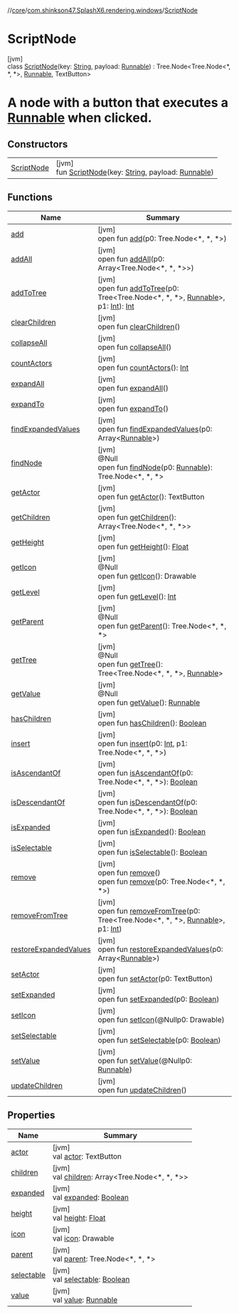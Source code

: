 //[core](../../../index.md)/[com.shinkson47.SplashX6.rendering.windows](../index.md)/[ScriptNode](index.md)

# ScriptNode

[jvm]\
class [ScriptNode](index.md)(key: [String](https://kotlinlang.org/api/latest/jvm/stdlib/kotlin/-string/index.html), payload: [Runnable](https://docs.oracle.com/javase/8/docs/api/java/lang/Runnable.html)) : Tree.Node&lt;Tree.Node&lt;*, *, *&gt;, [Runnable](https://docs.oracle.com/javase/8/docs/api/java/lang/Runnable.html), TextButton&gt; 

# A node with a button that executes a [Runnable](https://docs.oracle.com/javase/8/docs/api/java/lang/Runnable.html) when clicked.

## Constructors

| | |
|---|---|
| [ScriptNode](-script-node.md) | [jvm]<br>fun [ScriptNode](-script-node.md)(key: [String](https://kotlinlang.org/api/latest/jvm/stdlib/kotlin/-string/index.html), payload: [Runnable](https://docs.oracle.com/javase/8/docs/api/java/lang/Runnable.html)) |

## Functions

| Name | Summary |
|---|---|
| [add](index.md#1405723820%2FFunctions%2F971615585) | [jvm]<br>open fun [add](index.md#1405723820%2FFunctions%2F971615585)(p0: Tree.Node&lt;*, *, *&gt;) |
| [addAll](index.md#-1952574360%2FFunctions%2F971615585) | [jvm]<br>open fun [addAll](index.md#-1952574360%2FFunctions%2F971615585)(p0: Array&lt;Tree.Node&lt;*, *, *&gt;&gt;) |
| [addToTree](index.md#1479132793%2FFunctions%2F971615585) | [jvm]<br>open fun [addToTree](index.md#1479132793%2FFunctions%2F971615585)(p0: Tree&lt;Tree.Node&lt;*, *, *&gt;, [Runnable](https://docs.oracle.com/javase/8/docs/api/java/lang/Runnable.html)&gt;, p1: [Int](https://kotlinlang.org/api/latest/jvm/stdlib/kotlin/-int/index.html)): [Int](https://kotlinlang.org/api/latest/jvm/stdlib/kotlin/-int/index.html) |
| [clearChildren](index.md#1854828173%2FFunctions%2F971615585) | [jvm]<br>open fun [clearChildren](index.md#1854828173%2FFunctions%2F971615585)() |
| [collapseAll](index.md#227403589%2FFunctions%2F971615585) | [jvm]<br>open fun [collapseAll](index.md#227403589%2FFunctions%2F971615585)() |
| [countActors](index.md#2138957068%2FFunctions%2F971615585) | [jvm]<br>open fun [countActors](index.md#2138957068%2FFunctions%2F971615585)(): [Int](https://kotlinlang.org/api/latest/jvm/stdlib/kotlin/-int/index.html) |
| [expandAll](index.md#-2058294350%2FFunctions%2F971615585) | [jvm]<br>open fun [expandAll](index.md#-2058294350%2FFunctions%2F971615585)() |
| [expandTo](index.md#519750764%2FFunctions%2F971615585) | [jvm]<br>open fun [expandTo](index.md#519750764%2FFunctions%2F971615585)() |
| [findExpandedValues](index.md#-1412176069%2FFunctions%2F971615585) | [jvm]<br>open fun [findExpandedValues](index.md#-1412176069%2FFunctions%2F971615585)(p0: Array&lt;[Runnable](https://docs.oracle.com/javase/8/docs/api/java/lang/Runnable.html)&gt;) |
| [findNode](index.md#625548213%2FFunctions%2F971615585) | [jvm]<br>@Null<br>open fun [findNode](index.md#625548213%2FFunctions%2F971615585)(p0: [Runnable](https://docs.oracle.com/javase/8/docs/api/java/lang/Runnable.html)): Tree.Node&lt;*, *, *&gt; |
| [getActor](index.md#-1797419486%2FFunctions%2F971615585) | [jvm]<br>open fun [getActor](index.md#-1797419486%2FFunctions%2F971615585)(): TextButton |
| [getChildren](index.md#518887844%2FFunctions%2F971615585) | [jvm]<br>open fun [getChildren](index.md#518887844%2FFunctions%2F971615585)(): Array&lt;Tree.Node&lt;*, *, *&gt;&gt; |
| [getHeight](index.md#1872612604%2FFunctions%2F971615585) | [jvm]<br>open fun [getHeight](index.md#1872612604%2FFunctions%2F971615585)(): [Float](https://kotlinlang.org/api/latest/jvm/stdlib/kotlin/-float/index.html) |
| [getIcon](index.md#1568050026%2FFunctions%2F971615585) | [jvm]<br>@Null<br>open fun [getIcon](index.md#1568050026%2FFunctions%2F971615585)(): Drawable |
| [getLevel](index.md#-2008536205%2FFunctions%2F971615585) | [jvm]<br>open fun [getLevel](index.md#-2008536205%2FFunctions%2F971615585)(): [Int](https://kotlinlang.org/api/latest/jvm/stdlib/kotlin/-int/index.html) |
| [getParent](index.md#-29049127%2FFunctions%2F971615585) | [jvm]<br>@Null<br>open fun [getParent](index.md#-29049127%2FFunctions%2F971615585)(): Tree.Node&lt;*, *, *&gt; |
| [getTree](index.md#-229230619%2FFunctions%2F971615585) | [jvm]<br>@Null<br>open fun [getTree](index.md#-229230619%2FFunctions%2F971615585)(): Tree&lt;Tree.Node&lt;*, *, *&gt;, [Runnable](https://docs.oracle.com/javase/8/docs/api/java/lang/Runnable.html)&gt; |
| [getValue](index.md#163367462%2FFunctions%2F971615585) | [jvm]<br>@Null<br>open fun [getValue](index.md#163367462%2FFunctions%2F971615585)(): [Runnable](https://docs.oracle.com/javase/8/docs/api/java/lang/Runnable.html) |
| [hasChildren](index.md#-1163260192%2FFunctions%2F971615585) | [jvm]<br>open fun [hasChildren](index.md#-1163260192%2FFunctions%2F971615585)(): [Boolean](https://kotlinlang.org/api/latest/jvm/stdlib/kotlin/-boolean/index.html) |
| [insert](index.md#110883659%2FFunctions%2F971615585) | [jvm]<br>open fun [insert](index.md#110883659%2FFunctions%2F971615585)(p0: [Int](https://kotlinlang.org/api/latest/jvm/stdlib/kotlin/-int/index.html), p1: Tree.Node&lt;*, *, *&gt;) |
| [isAscendantOf](index.md#-1744999019%2FFunctions%2F971615585) | [jvm]<br>open fun [isAscendantOf](index.md#-1744999019%2FFunctions%2F971615585)(p0: Tree.Node&lt;*, *, *&gt;): [Boolean](https://kotlinlang.org/api/latest/jvm/stdlib/kotlin/-boolean/index.html) |
| [isDescendantOf](index.md#-434102655%2FFunctions%2F971615585) | [jvm]<br>open fun [isDescendantOf](index.md#-434102655%2FFunctions%2F971615585)(p0: Tree.Node&lt;*, *, *&gt;): [Boolean](https://kotlinlang.org/api/latest/jvm/stdlib/kotlin/-boolean/index.html) |
| [isExpanded](index.md#1012936158%2FFunctions%2F971615585) | [jvm]<br>open fun [isExpanded](index.md#1012936158%2FFunctions%2F971615585)(): [Boolean](https://kotlinlang.org/api/latest/jvm/stdlib/kotlin/-boolean/index.html) |
| [isSelectable](index.md#-2095021471%2FFunctions%2F971615585) | [jvm]<br>open fun [isSelectable](index.md#-2095021471%2FFunctions%2F971615585)(): [Boolean](https://kotlinlang.org/api/latest/jvm/stdlib/kotlin/-boolean/index.html) |
| [remove](index.md#-743117187%2FFunctions%2F971615585) | [jvm]<br>open fun [remove](index.md#-743117187%2FFunctions%2F971615585)()<br>open fun [remove](index.md#925666311%2FFunctions%2F971615585)(p0: Tree.Node&lt;*, *, *&gt;) |
| [removeFromTree](index.md#1832197359%2FFunctions%2F971615585) | [jvm]<br>open fun [removeFromTree](index.md#1832197359%2FFunctions%2F971615585)(p0: Tree&lt;Tree.Node&lt;*, *, *&gt;, [Runnable](https://docs.oracle.com/javase/8/docs/api/java/lang/Runnable.html)&gt;, p1: [Int](https://kotlinlang.org/api/latest/jvm/stdlib/kotlin/-int/index.html)) |
| [restoreExpandedValues](index.md#146217662%2FFunctions%2F971615585) | [jvm]<br>open fun [restoreExpandedValues](index.md#146217662%2FFunctions%2F971615585)(p0: Array&lt;[Runnable](https://docs.oracle.com/javase/8/docs/api/java/lang/Runnable.html)&gt;) |
| [setActor](index.md#-1338811721%2FFunctions%2F971615585) | [jvm]<br>open fun [setActor](index.md#-1338811721%2FFunctions%2F971615585)(p0: TextButton) |
| [setExpanded](index.md#698453859%2FFunctions%2F971615585) | [jvm]<br>open fun [setExpanded](index.md#698453859%2FFunctions%2F971615585)(p0: [Boolean](https://kotlinlang.org/api/latest/jvm/stdlib/kotlin/-boolean/index.html)) |
| [setIcon](index.md#1877221031%2FFunctions%2F971615585) | [jvm]<br>open fun [setIcon](index.md#1877221031%2FFunctions%2F971615585)(@Nullp0: Drawable) |
| [setSelectable](index.md#1247515302%2FFunctions%2F971615585) | [jvm]<br>open fun [setSelectable](index.md#1247515302%2FFunctions%2F971615585)(p0: [Boolean](https://kotlinlang.org/api/latest/jvm/stdlib/kotlin/-boolean/index.html)) |
| [setValue](index.md#1898897505%2FFunctions%2F971615585) | [jvm]<br>open fun [setValue](index.md#1898897505%2FFunctions%2F971615585)(@Nullp0: [Runnable](https://docs.oracle.com/javase/8/docs/api/java/lang/Runnable.html)) |
| [updateChildren](index.md#967530905%2FFunctions%2F971615585) | [jvm]<br>open fun [updateChildren](index.md#967530905%2FFunctions%2F971615585)() |

## Properties

| Name | Summary |
|---|---|
| [actor](index.md#1995593764%2FProperties%2F971615585) | [jvm]<br>val [actor](index.md#1995593764%2FProperties%2F971615585): TextButton |
| [children](index.md#1882028130%2FProperties%2F971615585) | [jvm]<br>val [children](index.md#1882028130%2FProperties%2F971615585): Array&lt;Tree.Node&lt;*, *, *&gt;&gt; |
| [expanded](index.md#-653898008%2FProperties%2F971615585) | [jvm]<br>val [expanded](index.md#-653898008%2FProperties%2F971615585): [Boolean](https://kotlinlang.org/api/latest/jvm/stdlib/kotlin/-boolean/index.html) |
| [height](index.md#-803060934%2FProperties%2F971615585) | [jvm]<br>val [height](index.md#-803060934%2FProperties%2F971615585): [Float](https://kotlinlang.org/api/latest/jvm/stdlib/kotlin/-float/index.html) |
| [icon](index.md#1551857960%2FProperties%2F971615585) | [jvm]<br>val [icon](index.md#1551857960%2FProperties%2F971615585): Drawable |
| [parent](index.md#1590244631%2FProperties%2F971615585) | [jvm]<br>val [parent](index.md#1590244631%2FProperties%2F971615585): Tree.Node&lt;*, *, *&gt; |
| [selectable](index.md#-1899853589%2FProperties%2F971615585) | [jvm]<br>val [selectable](index.md#-1899853589%2FProperties%2F971615585): [Boolean](https://kotlinlang.org/api/latest/jvm/stdlib/kotlin/-boolean/index.html) |
| [value](index.md#-338586584%2FProperties%2F971615585) | [jvm]<br>val [value](index.md#-338586584%2FProperties%2F971615585): [Runnable](https://docs.oracle.com/javase/8/docs/api/java/lang/Runnable.html) |
